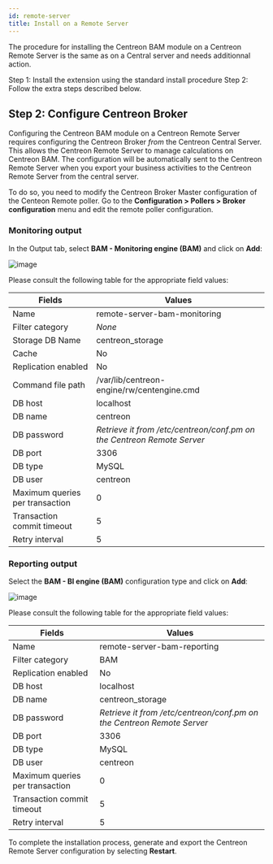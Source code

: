 ```yaml
---
id: remote-server
title: Install on a Remote Server
---
```


The procedure for installing the Centreon BAM module on a Centreon Remote Server
is the same as on a Central server and needs additionnal action.

  Step 1: Install the extension using the standard install procedure
  Step 2: Follow the extra steps described below.

## Step 2: Configure Centreon Broker

Configuring the Centreon BAM module on a Centreon Remote Server requires
configuring the Centreon Broker *from* the Centreon Central Server. This allows
the Centreon Remote Server to manage calculations on Centreon BAM. The
configuration will be automatically sent to the Centreon Remote Server when you
export your business activities to the Centreon Remote Server from the central
server.

To do so, you need to modify the Centreon Broker Master configuration of the
Centeon Remote poller. Go to the **Configuration \> Pollers \> Broker
configuration** menu and edit the remote poller configuration.

### Monitoring output

In the Output tab, select **BAM - Monitoring engine (BAM)** and click on
**Add**:

![image](assets/service-mapping/remote-server/conf_poller_bam_monitoring.png)

Please consult the following table for the appropriate field values:

| **Fields**                      | **Values**                                                             |
| ------------------------------- | ---------------------------------------------------------------------- |
| Name                            | remote-server-bam-monitoring                                           |
| Filter category                 | *None*                                                                 |
| Storage DB Name                 | centreon\_storage                                                      |
| Cache                           | No                                                                     |
| Replication enabled             | No                                                                     |
| Command file path               | /var/lib/centreon-engine/rw/centengine.cmd                             |
| DB host                         | localhost                                                              |
| DB name                         | centreon                                                               |
| DB password                     | *Retrieve it from /etc/centreon/conf.pm on the Centreon Remote Server* |
| DB port                         | 3306                                                                   |
| DB type                         | MySQL                                                                  |
| DB user                         | centreon                                                               |
| Maximum queries per transaction | 0                                                                      |
| Transaction commit timeout      | 5                                                                      |
| Retry interval                  | 5                                                                      |

### Reporting output

Select the **BAM - BI engine (BAM)** configuration type and click on **Add**:

![image](assets/service-mapping/remote-server/conf_poller_bam_reporting.png)

Please consult the following table for the appropriate field values:

| **Fields**                      | **Values**                                                             |
| ------------------------------- | ---------------------------------------------------------------------- |
| Name                            | remote-server-bam-reporting                                            |
| Filter category                 | BAM                                                                    |
| Replication enabled             | No                                                                     |
| DB host                         | localhost                                                              |
| DB name                         | centreon\_storage                                                      |
| DB password                     | *Retrieve it from /etc/centreon/conf.pm on the Centreon Remote Server* |
| DB port                         | 3306                                                                   |
| DB type                         | MySQL                                                                  |
| DB user                         | centreon                                                               |
| Maximum queries per transaction | 0                                                                      |
| Transaction commit timeout      | 5                                                                      |
| Retry interval                  | 5                                                                      |

To complete the installation process, generate and export the Centreon Remote
Server configuration by selecting **Restart**.
